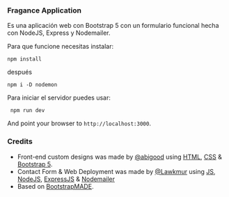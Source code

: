 ### Fragance Application
Es una aplicación web con Bootstrap 5 con un formulario funcional hecha con NodeJS, Express y Nodemailer.

Para que funcione necesitas instalar:

<code>npm install</code>

después

<code>npm i -D nodemon</code>

Para iniciar el servidor puedes usar:

<code> npm run dev</code>

And point your browser to `http://localhost:3000`.

### Credits

- Front-end custom designs was made by [@abigood](https://www.instagram.com/fuentes_eve93/) using [HTML](https://developer.mozilla.org/en-US/docs/Web/HTML), [CSS](https://www.w3schools.com/css/) & [Bootstrap 5](https://getbootstrap.com/).
- Contact Form & Web Deployment was made by [@Lawkmur](https://fabiomenjivar.cf/) using [JS](https://www.javascript.com/), [NodeJS](https://nodejs.org/), [ExpressJS](https://expressjs.com/) & [Nodemailer](https://nodemailer.com/about/)
- Based on [BootstrapMADE](https://bootstrapmade.com/groovin-free-bootstrap-theme/).
